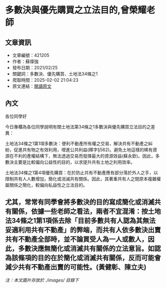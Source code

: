 # 多數決與優先購買之立法目的,曾榮耀老師

## 文章資訊
- 文章編號：421205
- 作者：蘇偉強
- 發布日期：2021/02/25
- 關鍵詞：多數決、優先購買、土地法34條之1
- 爬取時間：2025-02-02 21:04:23
- 原文連結：[閱讀原文](https://real-estate.get.com.tw/Columns/detail.aspx?no=421205)

## 內文
各位同學好

今日專欄為各位同學說明有關土地法第34條之1多數決與優先購買立法目的之差異：

土地法34條之1第1項多數決：便利不動產所有權之交易，解決共有不動產之糾紛，促進共有物之有效利用，增進公共利益(釋字§562)。避免土地這樣的稀有資源在不利的產權結構下，無法透過交易而發揮最大的資源效益(蘇永欽)。因此，多數決主要是比較偏向公益性的目的，以求提升共有土地之利用效率。

土地法34條之1第4項優先購買：在於防止共有不動產應有部分落於外人之手，以限制共有人人數增加，簡化或消滅共有關係。因此，其著重共有人之間原本複雜權屬關係之簡化，較偏向私益性之立法目的。

尤其，常常有同學會將多數決的目的寫成簡化或消滅共有關係，依據一些老師之看法，兩者不宜混淆：按土地法34條之1第1項係去除「目前多數共有人認為其無法妥適利用共有不動產」的弊端，而共有人依多數決出賣共有不動產全部時，並不論買受人為一人或數人，因此，多數決應無簡化或消滅共有關係的立法意旨。如認為該條項的目的在於簡化或消滅共有關係，反而可能會減少共有不動產出賣的可能性。(黃健彰、陳立夫)
---
*注：本文圖片存放於 ./images/ 目錄下*
